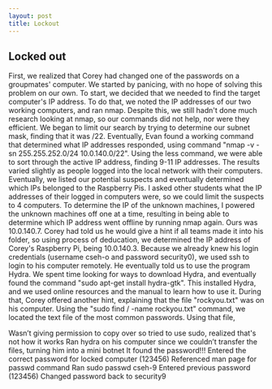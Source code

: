 ```yaml
---
layout: post
title: Lockout
---
```

## Locked out




First, we realized that Corey had changed one of the passwords on a groupmates' computer. We started by panicing, with no hope of solving this problem on our own. To start, we decided that we needed to find the target computer's IP address. To do that, we noted the IP addresses of our two working computers, and ran nmap. Despite this, we still hadn't done much research looking at nmap, so our commands did not help, nor were they efficient. We began to limit our search by trying to determine our subnet mask, finding that it was /22. 
Eventually, Evan found a working command that determined what IP addresses responded, using command "nmap -v -sn 255.255.252.0/24 10.0.140.0/22". Using the less command, we were able to sort through the active IP address, finding 9-11 IP addresses. The results varied slightly as people logged into the local network with their computers. Eventually, we listed our potential suspects and eventually determined which IPs belonged to the Raspberry Pis. I asked other students what the IP addresses of their logged in computers were, so we could limit the suspects to 4 computers. To determine the IP of the unknown machines, I powered the unknown machines off one at a time, resulting in being able to determine which IP address went offline by running nmap again. Ours was 10.0.140.7.
Corey had told us he would give a hint if all teams made it into his folder, so using process of deducation, we determined the IP address of Corey's Raspberry Pi, being 10.0.140.3. Because we already knew his login credentials (username cseh-o and password security0), we used ssh to login to his computer remotely. He eventually told us to use the program Hydra.
We spent time looking for ways to download Hydra, and eventually found the command "sudo apt-get install hydra-gtk". This installed Hydra, and we used online resources and the manual to learn how to use it. During that, Corey offered another hint, explaining that the file "rockyou.txt" was on his computer. Using the "sudo find / -name rockyou.txt" command, we located the text file of the most common passwords. Using that file, 



Wasn’t giving permission to copy over so tried to use sudo, realized that's not how it works
Ran hydra on his computer since we couldn’t transfer the files, turning him into a mini botnet
It found the password!!!
Entered the correct password for locked computer (123456)
Referenced man page for passwd command
Ran sudo passwd cseh-9
Entered previous password (123456)
Changed password back to security9
